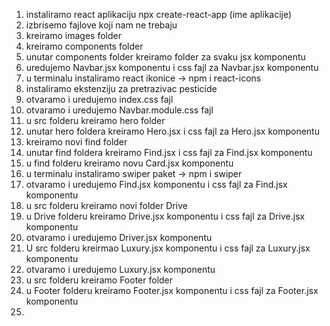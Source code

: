 1. instaliramo react aplikaciju npx create-react-app (ime aplikacije)
2. izbrisemo fajlove koji nam ne trebaju
3. kreiramo images folder
4. kreiramo components folder
5. unutar components folder kreiramo folder za svaku jsx komponentu
6. uredujemo Navbar.jsx komponentu i css fajl za Navbar.jsx komponentu
7. u terminalu instaliramo react ikonice -> npm i react-icons
8. instaliramo ekstenziju za pretrazivac pesticide
9. otvaramo i uredujemo index.css fajl
10. otvaramo i uredujemo Navbar.module.css fajl
11. u src folderu kreiramo hero folder
12. unutar hero foldera kreiramo Hero.jsx i css fajl za Hero.jsx komponentu
13. kreiramo novi find folder 
14. unutar find foldera kreiramo Find.jsx i css fajl za Find.jsx komponentu
15. u find folderu kreiramo novu Card.jsx komponentu
16. u terminalu instaliramo swiper paket -> npm i swiper
17. otvaramo i uredujemo Find.jsx komponentu i css fajl za Find.jsx komponentu
18. u src folderu kreiramo novi folder Drive
19. u Drive folderu kreiramo Drive.jsx komponentu i css fajl za Drive.jsx komponentu
20. otvaramo i uredujemo Driver.jsx komponentu
21. U src folderu kreirmao Luxury.jsx komponentu i css fajl za Luxury.jsx komponentu
22. otvaramo i uredujemo Luxury.jsx komponentu
23. u src folderu kreiramo Footer folder
24. u Footer folderu kreiramo Footer.jsx komponentu i css fajl za Footer.jsx komponentu
25. 
